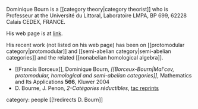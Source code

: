 Dominique Bourn is a [[category theory|category theorist]] who is Professeur at the  Universit&#233; du Littoral, Laboratoire LMPA, BP 699, 62228 Calais CEDEX, FRANCE.

His web page is at  [link](http://www-lmpa.univ-littoral.fr/~bourn/).

His recent work (not listed on his web page) has been on [[protomodular category|protomodular]] and [[semi-abelian category|semi-abelian categories]] and the related [[nonabelian homological algebra]].

* [[Francis Borceux]], Dominique Bourn, _[[Borceux-Bourn|Mal'cev, protomodular, homological and semi-abelian categories]]_, Mathematics and Its Applications __566__, Kluwer 2004
* D. Bourne, J. Penon, _2-Cat&#233;gories r&#233;ductibles_, [tac reprints](http://www.tac.mta.ca/tac/reprints/articles/19/tr19abs.html)

category: people
[[!redirects D. Bourn]]